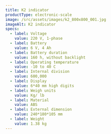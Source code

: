 ```yaml
---
title: K2 indicator
productType: electronic-scale
image: /src/assets/images/k2_800x800_001.jpg
imageAlt: K2 indicator
specs:
  - label: Voltage
    value: 220 V, 1-phase
  - label: Battery
    value: 6 V, 4 Ah
  - label: Battery duration
    value: 160 h, without backlight
  - label: Operating temperature
    value: -10 to 40 C
  - label: Internal division
    value: 600,000
  - label: Display
    value: 6*40 mm high digits
  - label: Weigh units
    value: Kg/ lb
  - label: Material
    value: ABS
  - label: External dimension
    value: 240*180*105 mm
  - label: Weight
    value: 1.38 kg
---
```

